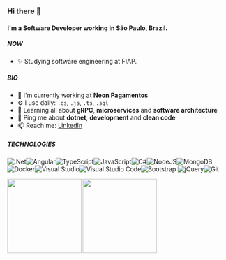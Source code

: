 ### Hi there 👋

#### I'm a Software Developer working in São Paulo, Brazil.

##### NOW

- ✨ Studying software engineering at FIAP.

##### BIO

- 🏢 I'm currently working at **Neon Pagamentos**
- ⚙️ I use daily: `.cs`, `.js`, `.ts`, `.sql`
- 🌱 Learning all about **gRPC**, **microservices** and **software architecture**
- 💬 Ping me about **dotnet**, **development** and **clean code**
- 📫 Reach me: [LinkedIn](https://www.linkedin.com/in/renan-saraiva/)

##### TECHNOLOGIES
<img alt=".Net" src="https://img.shields.io/badge/.NET-5C2D91?style=for-the-badge&logo=.net&logoColor=white"/><img alt="Angular" src="https://img.shields.io/badge/angular-%23DD0031.svg?&style=for-the-badge&logo=angular&logoColor=white"/><img alt="TypeScript" src="https://img.shields.io/badge/typescript-%23007ACC.svg?&style=for-the-badge&logo=typescript&logoColor=white"/><img alt="JavaScript" src="https://img.shields.io/badge/javascript-%23323330.svg?&style=for-the-badge&logo=javascript&logoColor=%23F7DF1E"/><img alt="C#" src="https://img.shields.io/badge/c%23-%23239120.svg?&style=for-the-badge&logo=c-sharp&logoColor=white"/><img alt="NodeJS" src="https://img.shields.io/badge/node.js-%2343853D.svg?&style=for-the-badge&logo=node.js&logoColor=white"/><img alt="MongoDB" src ="https://img.shields.io/badge/MongoDB-%234ea94b.svg?&style=for-the-badge&logo=mongodb&logoColor=white"/><img alt="Docker" src="https://img.shields.io/badge/docker-%230db7ed.svg?&style=for-the-badge&logo=docker&logoColor=white"/><img alt="Visual Studio" src="https://img.shields.io/badge/VisualStudio-5C2D91.svg?&style=for-the-badge&logo=visual-studio&logoColor=white"/><img alt="Visual Studio Code" src="https://img.shields.io/badge/VisualStudioCode-0078d7.svg?&style=for-the-badge&logo=visual-studio-code&logoColor=white"/><img alt="Bootstrap" src="https://img.shields.io/badge/bootstrap-%23563D7C.svg?&style=for-the-badge&logo=bootstrap&logoColor=white"/>	<img alt="jQuery" src="https://img.shields.io/badge/jquery-%230769AD.svg?&style=for-the-badge&logo=jquery&logoColor=white"/><img alt="Git" src="https://img.shields.io/badge/git-%23F05033.svg?&style=for-the-badge&logo=git&logoColor=white"/>

<img height="170" align="left" src="https://github-readme-stats.vercel.app/api?username=renan-saraiva&show_icons=true&theme=radical" />
<img height="170" align="left" src="https://github-readme-stats.vercel.app/api/top-langs/?username=renan-saraiva&show_icons=true&layout=compact&theme=radical"/>
